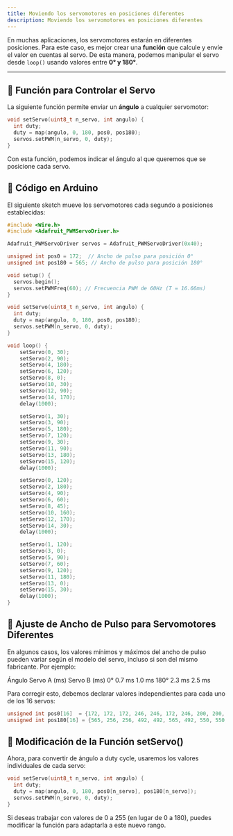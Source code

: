 ```yaml
---
title: Moviendo los servomotores en posiciones diferentes
description: Moviendo los servomotores en posiciones diferentes
---
```




En muchas aplicaciones, los servomotores estarán en diferentes posiciones. Para este caso, es mejor crear una **función** que calcule y envíe el valor en cuentas al servo. De esta manera, podemos manipular el servo desde `loop()` usando valores entre **0° y 180°**.

---

## 📌 Función para Controlar el Servo

La siguiente función permite enviar un **ángulo** a cualquier servomotor:

```cpp
void setServo(uint8_t n_servo, int angulo) {
  int duty;
  duty = map(angulo, 0, 180, pos0, pos180);
  servos.setPWM(n_servo, 0, duty);  
}

```
Con esta función, podemos indicar el ángulo al que queremos que se posicione cada servo.


## 📌 Código en Arduino
El siguiente sketch mueve los servomotores cada segundo a posiciones establecidas:


```cpp
#include <Wire.h>
#include <Adafruit_PWMServoDriver.h>

Adafruit_PWMServoDriver servos = Adafruit_PWMServoDriver(0x40);

unsigned int pos0 = 172;  // Ancho de pulso para posición 0°
unsigned int pos180 = 565; // Ancho de pulso para posición 180°

void setup() {
  servos.begin();  
  servos.setPWMFreq(60); // Frecuencia PWM de 60Hz (T = 16.66ms)
}

void setServo(uint8_t n_servo, int angulo) {
  int duty;
  duty = map(angulo, 0, 180, pos0, pos180);
  servos.setPWM(n_servo, 0, duty);  
}

void loop() {
    setServo(0, 30);
    setServo(2, 90);
    setServo(4, 180);
    setServo(6, 120);
    setServo(8, 0);
    setServo(10, 30);
    setServo(12, 90);
    setServo(14, 170);
    delay(1000);

    setServo(1, 30);
    setServo(3, 90);
    setServo(5, 180);
    setServo(7, 120);
    setServo(9, 30);
    setServo(11, 90);
    setServo(13, 180);
    setServo(15, 120);
    delay(1000);

    setServo(0, 120);
    setServo(2, 180);
    setServo(4, 90);
    setServo(6, 60);
    setServo(8, 45);
    setServo(10, 160);
    setServo(12, 170);
    setServo(14, 30);
    delay(1000);

    setServo(1, 120);
    setServo(3, 0);
    setServo(5, 90);
    setServo(7, 60);
    setServo(9, 120);
    setServo(11, 180);
    setServo(13, 0);
    setServo(15, 30);
    delay(1000);
}

```

## 📌 Ajuste de Ancho de Pulso para Servomotores Diferentes

En algunos casos, los valores mínimos y máximos del ancho de pulso pueden variar según el modelo del servo, incluso si son del mismo fabricante.
Por ejemplo:

Ángulo	Servo A (ms)	Servo B (ms)
0°	0.7 ms	1.0 ms
180°	2.3 ms	2.5 ms

Para corregir esto, debemos declarar valores independientes para cada uno de los 16 servos:

```cpp
unsigned int pos0[16]  = {172, 172, 172, 246, 246, 172, 246, 200, 200, 150, 160, 172, 172, 172, 200, 246}; 
unsigned int pos180[16] = {565, 256, 256, 492, 492, 565, 492, 550, 550, 600, 590, 565, 565, 565, 550, 492}; 
```
## 📌 Modificación de la Función setServo()
Ahora, para convertir de ángulo a duty cycle, usaremos los valores individuales de cada servo:

```cpp
void setServo(uint8_t n_servo, int angulo) {
  int duty;
  duty = map(angulo, 0, 180, pos0[n_servo], pos180[n_servo]);
  servos.setPWM(n_servo, 0, duty);  
}
```

Si deseas trabajar con valores de 0 a 255 (en lugar de 0 a 180), puedes modificar la función para adaptarla a este nuevo rango.

